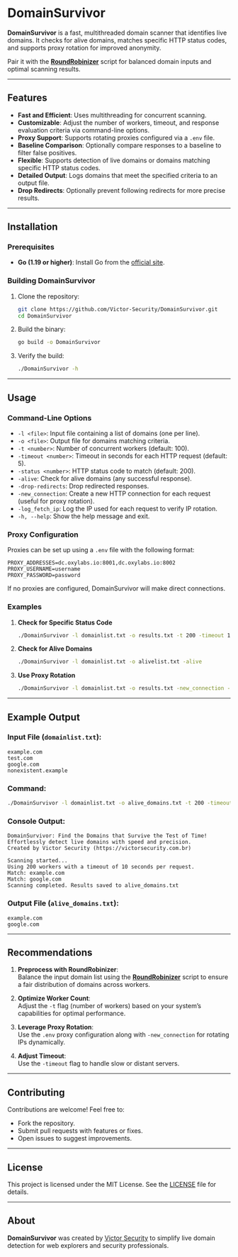 # DomainSurvivor

**DomainSurvivor** is a fast, multithreaded domain scanner that identifies live domains. It checks for alive domains, matches specific HTTP status codes, and supports proxy rotation for improved anonymity.

Pair it with the **[RoundRobinizer](https://github.com/Victor-Security/RoundRobinizer)** script for balanced domain inputs and optimal scanning results.

---

## Features

- **Fast and Efficient**: Uses multithreading for concurrent scanning.
- **Customizable**: Adjust the number of workers, timeout, and response evaluation criteria via command-line options.
- **Proxy Support**: Supports rotating proxies configured via a `.env` file.
- **Baseline Comparison**: Optionally compare responses to a baseline to filter false positives.
- **Flexible**: Supports detection of live domains or domains matching specific HTTP status codes.
- **Detailed Output**: Logs domains that meet the specified criteria to an output file.
- **Drop Redirects**: Optionally prevent following redirects for more precise results.

---

## Installation

### Prerequisites

- **Go (1.19 or higher)**: Install Go from the [official site](https://go.dev/dl/).

### Building DomainSurvivor

1. Clone the repository:
   ```bash
   git clone https://github.com/Victor-Security/DomainSurvivor.git
   cd DomainSurvivor
   ```

2. Build the binary:
   ```bash
   go build -o DomainSurvivor
   ```

3. Verify the build:
   ```bash
   ./DomainSurvivor -h
   ```

---

## Usage

### Command-Line Options

- `-l <file>`: Input file containing a list of domains (one per line).
- `-o <file>`: Output file for domains matching criteria.
- `-t <number>`: Number of concurrent workers (default: 100).
- `-timeout <number>`: Timeout in seconds for each HTTP request (default: 5).
- `-status <number>`: HTTP status code to match (default: 200).
- `-alive`: Check for alive domains (any successful response).
- `-drop-redirects`: Drop redirected responses.
- `-new_connection`: Create a new HTTP connection for each request (useful for proxy rotation).
- `-log_fetch_ip`: Log the IP used for each request to verify IP rotation.
- `-h, --help`: Show the help message and exit.

### Proxy Configuration

Proxies can be set up using a `.env` file with the following format:

```
PROXY_ADDRESSES=dc.oxylabs.io:8001,dc.oxylabs.io:8002
PROXY_USERNAME=username
PROXY_PASSWORD=password
```

If no proxies are configured, DomainSurvivor will make direct connections.

### Examples

1. **Check for Specific Status Code**
   ```bash
   ./DomainSurvivor -l domainlist.txt -o results.txt -t 200 -timeout 10 -status 404
   ```

2. **Check for Alive Domains**
   ```bash
   ./DomainSurvivor -l domainlist.txt -o alivelist.txt -alive
   ```

3. **Use Proxy Rotation**
   ```bash
   ./DomainSurvivor -l domainlist.txt -o results.txt -new_connection -log_fetch_ip
   ```

---

## Example Output

### Input File (`domainlist.txt`):
```
example.com
test.com
google.com
nonexistent.example
```

### Command:
```bash
./DomainSurvivor -l domainlist.txt -o alive_domains.txt -t 200 -timeout 10
```

### Console Output:
```
DomainSurvivor: Find the Domains that Survive the Test of Time!
Effortlessly detect live domains with speed and precision.
Created by Victor Security (https://victorsecurity.com.br)

Scanning started...
Using 200 workers with a timeout of 10 seconds per request.
Match: example.com
Match: google.com
Scanning completed. Results saved to alive_domains.txt
```

### Output File (`alive_domains.txt`):
```
example.com
google.com
```

---

## Recommendations

1. **Preprocess with RoundRobinizer**:  
   Balance the input domain list using the **[RoundRobinizer](https://github.com/Victor-Security/RoundRobinizer)** script to ensure a fair distribution of domains across workers.

2. **Optimize Worker Count**:  
   Adjust the `-t` flag (number of workers) based on your system’s capabilities for optimal performance.

3. **Leverage Proxy Rotation**:  
   Use the `.env` proxy configuration along with `-new_connection` for rotating IPs dynamically.

4. **Adjust Timeout**:  
   Use the `-timeout` flag to handle slow or distant servers.

---

## Contributing

Contributions are welcome! Feel free to:
- Fork the repository.
- Submit pull requests with features or fixes.
- Open issues to suggest improvements.

---

## License

This project is licensed under the MIT License. See the [LICENSE](LICENSE) file for details.

---

## About

**DomainSurvivor** was created by [Victor Security](https://victorsecurity.com.br) to simplify live domain detection for web explorers and security professionals.

